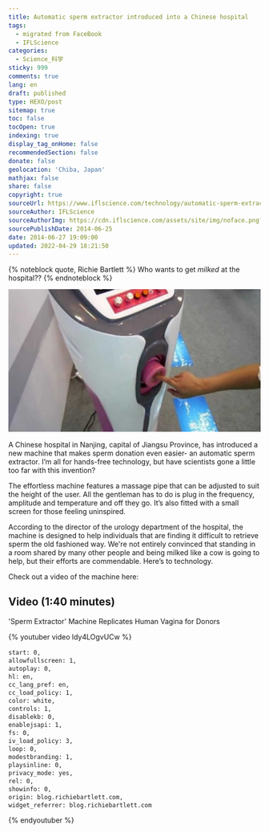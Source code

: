 ```yaml
---
title: Automatic sperm extractor introduced into a Chinese hospital
tags:
  - migrated from FaceBook
  - IFLScience
categories:
  - Science_科学
sticky: 999
comments: true
lang: en
draft: published
type: HEXO/post
sitemap: true
toc: false
tocOpen: true
indexing: true
display_tag_onHome: false
recommendedSection: false
donate: false
geolocation: 'Chiba, Japan'
mathjax: false
share: false
copyright: true
sourceUrl: https://www.iflscience.com/technology/automatic-sperm-extractor-introduced-chinese-hospital/
sourceAuthor: IFLScience
sourceAuthorImg: https://cdn.iflscience.com/assets/site/img/noface.png?v=1.3.51
sourcePublishDate: 2014-06-25
date: 2014-06-27 19:09:00
updated: 2022-04-29 18:21:50
---
```

{% noteblock quote, Richie Bartlett %}
Who wants to get *milked* at the hospital??
{% endnoteblock %}

 ![KickasshTV](./Automatic-sperm-extractor-introduced-into-a-Chinese-hospital/extra_large-1464356127-1321-automatic-sperm-extractor-introduced-into-a-chinese-hospital.jpg)

 A Chinese hospital in Nanjing, capital of Jiangsu Province, has introduced a new machine that makes sperm donation even easier- an automatic sperm extractor. I’m all for hands-free technology, but have scientists gone a little too far with this invention?

 The effortless machine features a massage pipe that can be adjusted to suit the height of the user. All the gentleman has to do is plug in the frequency, amplitude and temperature and off they go. It’s also fitted with a small screen for those feeling uninspired.

 According to the director of the urology department of the hospital, the machine is designed to help individuals that are finding it difficult to retrieve sperm the old fashioned way. We're not entirely convinced that standing in a room shared by many other people and being milked like a cow is going to help, but their efforts are commendable. Here’s to technology.

 Check out a video of the machine here: 


## Video (1:40 minutes)
 'Sperm Extractor' Machine Replicates Human Vagina for Donors

{% youtuber video ldy4LOgvUCw %}

    start: 0,
    allowfullscreen: 1,
    autoplay: 0,
    hl: en,
    cc_lang_pref: en,
    cc_load_policy: 1,
    color: white,
    controls: 1,
    disablekb: 0,
    enablejsapi: 1,
    fs: 0,
    iv_load_policy: 3,
    loop: 0,
    modestbranding: 1,
    playsinline: 0,
    privacy_mode: yes,
    rel: 0,
    showinfo: 0,
    origin: blog.richiebartlett.com,
    widget_referrer: blog.richiebartlett.com
{% endyoutuber %}
